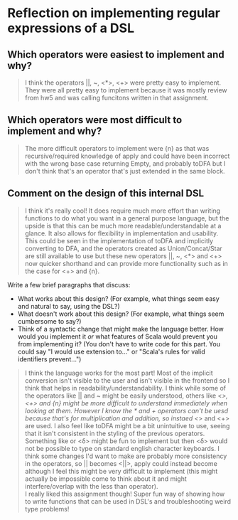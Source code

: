 # Reflection on implementing regular expressions of a DSL

## Which operators were easiest to implement and why?

> I think the operators ||, ~, <*>, <+> were pretty easy to implement. They were all pretty easy to implement because it was mostly review from hw5 and was calling funcitons written in that assignment.

## Which operators were most difficult to implement and why?

> The more difficult operators to implement were {n} as that was recursive/required knowledge of apply and could have been incorrect with the wrong base case returning Empty, and probably toDFA but I don't think that's an operator that's just extended in the same block.

## Comment on the design of this internal DSL

> I think it's really cool! It does require much more effort than writing functions to do what you want in a general purpose language, but the upside is that this can be much more readable/understandable at a glance. It also allows for flexibility in implementation and usability. This could be seen in the implementation of toDFA and implicitly converting to DFA, and the operators created as Union/Concat/Star are still available to use but these new operators ||, ~, <*> and <+> now quicker shorthand and can provide more functionality such as in the case for <+> and {n}.

Write a few brief paragraphs that discuss:

- What works about this design? (For example, what things seem easy and
  natural to say, using the DSL?)
- What doesn't work about this design? (For example, what things seem
  cumbersome to say?)
- Think of a syntactic change that might make the language better. How would
  you implement it _or_ what features of Scala would prevent you from
  implementing it? (You don't have to write code for this part. You could say
  "I would use extension to..." or "Scala's rules for valid
  identifiers prevent...")

> I think the language works for the most part! Most of the implicit conversion isn't visible to the user and isn't visible in the frontend so I think that helps in readability/understandability. I think while some of the operators like || and ~ might be easily understood, others like <*>, <+> and {n} might be more difficult to understand immediately when looking at them. However I know the * and + operators can't be uesd because that's for multiplication and addition, so instaed <*> and <+> are used. I also feel like toDFA might be a bit unintuitive to use, seeing that it isn't consistent in the styling of the previous operators. Something like <DFA> or <δ> might be fun to implement but then <δ> would not be possible to type on standard english character keyboards.
> I think some changes I'd want to make are probably more consistency in the operators, so || becomes <||>, apply could instead become <n> although I feel this might be very difficult to implement (this might actually be impossible come to think about it and might interfere/overlap with the less than operator).  
> I really liked this assignment though! Super fun way of showing how to write functions that can be used in DSL's and troubleshooting weird type problems!